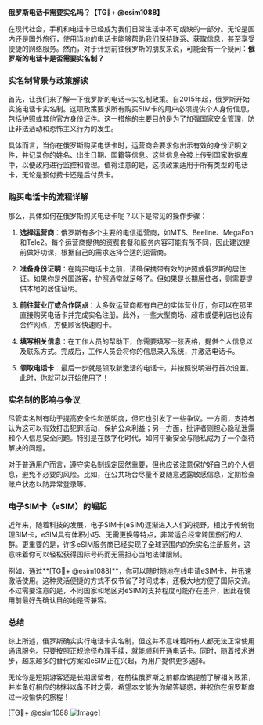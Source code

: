 **俄罗斯电话卡需要实名吗？【TG💪+ @esim1088】**

在现代社会，手机和电话卡已经成为我们日常生活中不可或缺的一部分。无论是国内还是国外旅行，使用当地的电话卡能够帮助我们保持联系、获取信息，甚至享受便捷的网络服务。然而，对于计划前往俄罗斯的朋友来说，可能会有一个疑问：**俄罗斯的电话卡是否需要实名制？**

### 实名制背景与政策解读

首先，让我们来了解一下俄罗斯的电话卡实名制政策。自2015年起，俄罗斯开始实施电话卡实名制。这项政策要求所有购买SIM卡的用户必须提供个人身份信息，包括护照或其他官方身份证件。这一措施的主要目的是为了加强国家安全管理，防止非法活动和恐怖主义行为的发生。

具体而言，当你在俄罗斯购买电话卡时，运营商会要求你出示有效的身份证明文件，并记录你的姓名、出生日期、国籍等信息。这些信息会被上传到国家数据库中，以便政府进行监控和管理。值得注意的是，这项政策适用于所有类型的电话卡，无论是预付费卡还是后付费卡。

### 购买电话卡的流程详解

那么，具体如何在俄罗斯购买电话卡呢？以下是常见的操作步骤：

1. **选择运营商**：俄罗斯有多个主要的电信运营商，如MTS、Beeline、MegaFon和Tele2。每个运营商提供的资费套餐和服务内容可能有所不同，因此建议提前做好功课，根据自己的需求选择合适的运营商。

2. **准备身份证明**：在购买电话卡之前，请确保携带有效的护照或俄罗斯的居住证。如果你是外国游客，护照通常就足够了。但如果是长期居住者，则需要提供本地的居住证明。

3. **前往营业厅或合作网点**：大多数运营商都有自己的实体营业厅，你可以在那里直接购买电话卡并完成实名注册。此外，一些大型商场、超市或便利店也设有合作网点，方便顾客快速购卡。

4. **填写相关信息**：在工作人员的帮助下，你需要填写一张表格，提供个人信息以及联系方式。完成后，工作人员会将你的信息录入系统，并激活电话卡。

5. **领取电话卡**：最后一步就是领取新激活的电话卡，并按照说明进行首次设置。此时，你就可以开始使用了！

### 实名制的影响与争议

尽管实名制有助于提高安全性和透明度，但它也引发了一些争议。一方面，支持者认为这可以有效打击犯罪活动，保护公众利益；另一方面，批评者则担心隐私泄露和个人信息安全问题。特别是在数字化时代，如何平衡安全与隐私成为了一个亟待解决的问题。

对于普通用户而言，遵守实名制规定固然重要，但也应该注意保护好自己的个人信息，避免不必要的风险。比如，在公共场合尽量不要随意透露敏感信息，定期检查账户状态以防异常登录等。

### 电子SIM卡（eSIM）的崛起

近年来，随着科技的发展，电子SIM卡(eSIM)逐渐进入人们的视野。相比于传统物理SIM卡，eSIM具有体积小巧、无需更换等特点，非常适合经常跨国旅行的人群。更重要的是，许多eSIM服务商已经实现了全球范围内的免实名注册服务，这意味着你可以轻松获得国际号码而无需担心当地法律限制。

例如，通过**[TG💪+ @esim1088]**，你可以随时随地在线申请eSIM卡，并迅速激活使用。这种灵活便捷的方式不仅节省了时间成本，还极大地方便了国际交流。不过需要注意的是，不同国家和地区对eSIM的支持程度可能存在差异，因此在使用前最好先确认目的地是否兼容。

### 总结

综上所述，俄罗斯确实实行电话卡实名制，但这并不意味着所有人都无法正常使用通讯服务。只要按照正规途径办理手续，就能顺利开通电话卡。同时，随着技术进步，越来越多的替代方案如eSIM正在兴起，为用户提供更多选择。

无论你是短期游客还是长期居留者，在前往俄罗斯之前都应该提前了解相关政策，并准备好相应的材料以备不时之需。希望本文能为你解答疑惑，并祝你在俄罗斯度过一段愉快的旅程！

[[TG💪+ @esim1088](https://t.me/s/esim1088) ![Image](https://i.postimg.cc/4NQfJmqS/Snipaste-2025-05-13-00-14-12.png)]